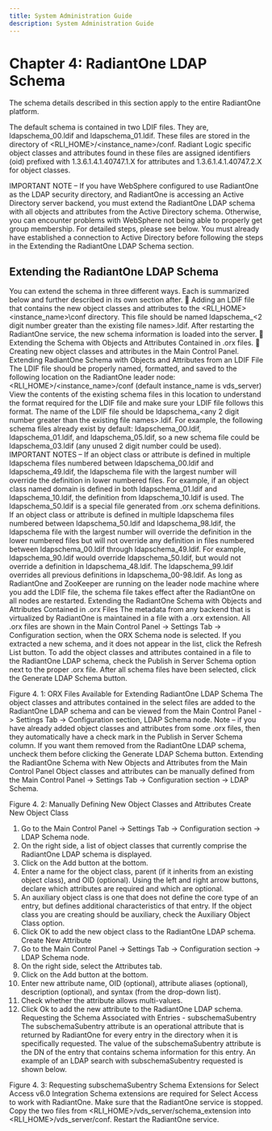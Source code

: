```yaml
---
title: System Administration Guide
description: System Administration Guide
---
```


# Chapter 4: RadiantOne LDAP Schema

The schema details described in this section apply to the entire RadiantOne platform.

The default schema is contained in two LDIF files.  They are, ldapschema_00.ldif and ldapschema_01.ldif.  These files are stored in the directory of <RLI_HOME>/<instance_name>/conf.  Radiant Logic specific object classes and attributes found in these files are assigned identifiers (oid) prefixed with 1.3.6.1.4.1.40747.1.X for attributes and 1.3.6.1.4.1.40747.2.X for object classes.

IMPORTANT NOTE – If you have WebSphere configured to use RadiantOne as the LDAP security directory, and RadiantOne is accessing an Active Directory server backend, you must extend the RadiantOne LDAP schema with all objects and attributes from the Active Directory schema. Otherwise, you can encounter problems with WebSphere not being able to properly get group membership.  For detailed steps, please see below.  You must already have established a connection to Active Directory before following the steps in the Extending the RadiantOne LDAP Schema section.

## Extending the RadiantOne LDAP Schema

You can extend the schema in three different ways.  Each is summarized below and further described in its own section after. 
	Adding an LDIF file that contains the new object classes and attributes to the <RLI_HOME>\<instance_name>\conf directory. This file should be named ldapschema_<2 digit number greater than the existing file names>.ldif. After restarting the RadiantOne service, the new schema information is loaded into the server.
	Extending the Schema with Objects and Attributes Contained in .orx files.
	Creating new object classes and attributes in the Main Control Panel.
Extending RadiantOne Schema with Objects and Attributes from an LDIF File
The LDIF file should be properly named, formatted, and saved to the following location on the RadiantOne leader node:
<RLI_HOME>/<instance_name>/conf	(default instance_name is vds_server)
View the contents of the existing schema files in this location to understand the format required for the LDIF file and make sure your LDIF file follows this format.
The name of the LDIF file should be ldapschema_<any 2 digit number greater than the existing file names>.ldif.  For example, the following schema files already exist by default: ldapschema_00.ldif, ldapschema_01.ldif, and ldapschema_05.ldif, so a new schema file could be ldapschema_03.ldif (any unused 2 digit number could be used).	
IMPORTANT NOTES – If an object class or attribute is defined in multiple ldapschema files numbered between ldapschema_00.ldif and ldapschema_49.ldif, the ldapschema file with the largest number will override the definition in lower numbered files. For example, if an object class named domain is defined in both ldapschema_01.ldif and ldapschema_10.ldif, the definition from ldapschema_10.ldif is used. 
The ldapschema_50.ldif is a special file generated from .orx schema definitions. If an object class or attribute is defined in multiple ldapschema files numbered between ldapschema_50.ldif and ldapschema_98.ldif, the ldapschema file with the largest number will override the definition in the lower numbered files but will not override any definition in files numbered between ldapschema_00.ldif through ldapschema_49.ldif. For example, ldapschema_90.ldif would override ldapschema_50.ldif, but would not override a definition in ldapschema_48.ldif.
The ldapschema_99.ldif overrides all previous definitions in ldapschema_00-98.ldif.
As long as RadiantOne and ZooKeeper are running on the leader node machine where you add the LDIF file, the schema file takes effect after the RadiantOne on all nodes are restarted. 
Extending the RadiantOne Schema with Objects and Attributes Contained in .orx Files
The metadata from any backend that is virtualized by RadiantOne is maintained in a file with a .orx extension. All .orx files are shown in the Main Control Panel -> Settings Tab -> Configuration section, when the ORX Schema node is selected.  If you extracted a new schema, and it does not appear in the list, click the Refresh List button. To add the object classes and attributes contained in a file to the RadiantOne LDAP schema, check the Publish in Server Schema option next to the proper .orx file.  After all schema files have been selected, click the Generate LDAP Schema button.
 
Figure 4. 1: ORX Files Available for Extending RadiantOne LDAP Schema
The object classes and attributes contained in the select files are added to the RadiantOne LDAP schema and can be viewed from the Main Control Panel -> Settings Tab -> Configuration section, LDAP Schema node.
Note – if you have already added object classes and attributes from some .orx files, then they automatically have a check mark in the Publish in Server Schema column.  If you want them removed from the RadiantOne LDAP schema, uncheck them before clicking the Generate LDAP Schema button.
Extending the RadiantOne Schema with New Objects and Attributes from the Main Control Panel
Object classes and attributes can be manually defined from the Main Control Panel -> Settings Tab -> Configuration section -> LDAP Schema.
 
Figure 4. 2: Manually Defining New Object Classes and Attributes
Create New Object Class
1.	Go to the Main Control Panel -> Settings Tab -> Configuration section -> LDAP Schema node.
2.	On the right side, a list of object classes that currently comprise the RadiantOne LDAP schema is displayed.
3.	Click on the Add button at the bottom.
4.	Enter a name for the object class, parent (if it inherits from an existing object class), and OID (optional). Using the left and right arrow buttons, declare which attributes are required and which are optional.  
5.	An auxiliary object class is one that does not define the core type of an entry, but defines additional characteristics of that entry. If the object class you are creating should be auxiliary, check the Auxiliary Object Class option.
6.	Click OK to add the new object class to the RadiantOne LDAP schema.
Create New Attribute
1.	Go to the Main Control Panel -> Settings Tab -> Configuration section -> LDAP Schema node.
2.	On the right side, select the Attributes tab.
3.	Click on the Add button at the bottom.
4.	Enter new attribute name, OID (optional), attribute aliases (optional), description (optional), and syntax (from the drop-down list).
5.	Check whether the attribute allows multi-values.
6.	Click Ok to add the new attribute to the RadiantOne LDAP schema.
Requesting the Schema Associated with Entries - subschemaSubentry
The subschemaSubentry attribute is an operational attribute that is returned by RadiantOne for every entry in the directory when it is specifically requested. The value of the subschemaSubentry attribute is the DN of the entry that contains schema information for this entry. An example of an LDAP search with subschemaSubentry requested is shown below.
 
Figure 4. 3: Requesting subschemaSubentry
Schema Extensions for Select Access v6.0 Integration
Schema extensions are required for Select Access to work with RadiantOne.  Make sure that the RadiantOne service is stopped. Copy the two files from <RLI_HOME>/vds_server/schema_extension into <RLI_HOME>/vds_server/conf.  Restart the RadiantOne service.
 
